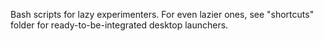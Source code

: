 
Bash scripts for lazy experimenters. For even lazier ones, see "shortcuts" folder for ready-to-be-integrated desktop launchers.

